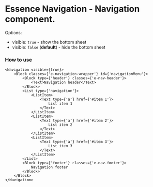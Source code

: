 # Essence Navigation - Navigation component.

Options:
- visible: `true` - show the bottom sheet
- visible: `false` (**default**) - hide the bottom sheet

### How to use
```
<Navigation visible={true}>
	<Block classes={'e-navigation-wrapper'} id={'navigationMenu'}>
		<Block type={'header'} classes={'e-nav-header'}>
			<Text>Navigation header</Text>
		</Block>
		<List type={'navigation'}>
			<ListItem>
				<Text type={'a'} href={'#item 1'}>
					List item 1
				</Text>
			</ListItem>
			<ListItem>
				<Text type={'a'} href={'#item 2'}>
					List item 2
				</Text>
			</ListItem>
			<ListItem>
				<Text type={'a'} href={'#item 3'}>
					List item 3
				</Text>
			</ListItem>
		</List>
		<Block type={'footer'} classes={'e-nav-footer'}>
			Navigation footer
		</Block>
	</Block>
</Navigation>
```